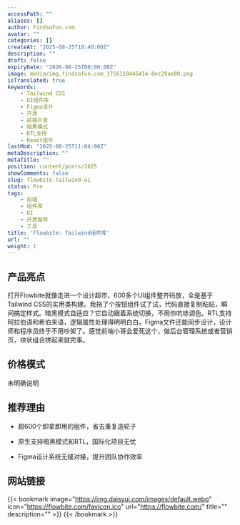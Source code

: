 ```yaml
---
accessPath: ""
aliases: []
author: FindsoFun.com
avatar: ""
categories: []
createAt: "2025-08-25T10:40:00Z"
description: ""
draft: false
expiryDate: "2026-08-25T00:00:00Z"
image: media/img.findsofun.com_1756118445414-8ez29ae00.png
isTranslated: true
keywords:
    - Tailwind CSS
    - UI组件库
    - Figma设计
    - 开源
    - 前端开发
    - 暗黑模式
    - RTL支持
    - React组件
lastMod: "2025-08-25T11:04:00Z"
metaDescription: ""
metaTitle: ""
position: content/posts/2025
showComments: false
slug: flowbite-tailwind-ui
status: Pre
tags:
    - 前端
    - 组件库
    - UI
    - 开源推荐
    - 工具
title: 'Flowbite: Tailwind组件库'
url: ""
weight: 1
---
```

## 产品亮点
打开Flowbite就像走进一个设计超市，600多个UI组件整齐码放，全是基于Tailwind CSS的实用类构建。我拖了个按钮组件试了试，代码直接复制粘贴，瞬间搞定样式。暗黑模式自适应？它自动跟着系统切换，不用你吭哧调色。RTL支持阿拉伯语和希伯来语，逻辑属性处理得明明白白。Figma文件还能同步设计，设计师和程序员终于不用吵架了。感觉前端小哥会爱死这个，做后台管理系统或者营销页，块状组合拼起来就完事。

## 价格模式
<!--more-->未明确说明

## 推荐理由
- 超600个即拿即用的组件，省去重复造轮子

- 原生支持暗黑模式和RTL，国际化项目无忧

- Figma设计系统无缝对接，提升团队协作效率

## 网站链接
{{< bookmark image="https://img.daisyui.com/images/default.webp" icon="https://flowbite.com/favicon.ico" url="https://flowbite.com/" title="" description="" >}}
{{< /bookmark >}}

